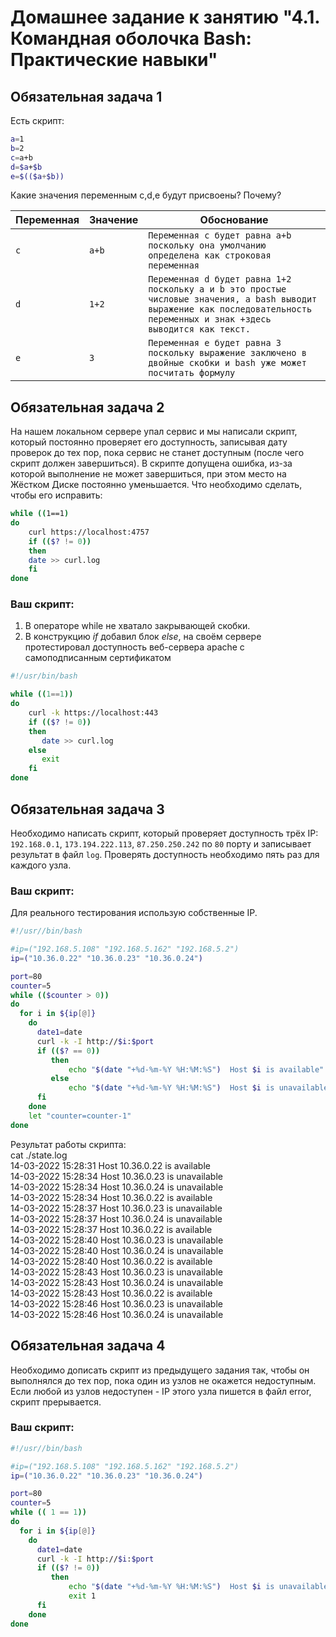# Домашнее задание к занятию "4.1. Командная оболочка Bash: Практические навыки"

## Обязательная задача 1

Есть скрипт:
```bash
a=1
b=2
c=a+b
d=$a+$b
e=$(($a+$b))
```

Какие значения переменным c,d,e будут присвоены? Почему?

| Переменная  | Значение | Обоснование |
| ------------- | ------------- | ------------- |
| `c`  | `a+b`  | `Переменная с будет равна a+b поскольку она умолчанию определена как строковая переменная` |
| `d`  | `1+2`  | `Переменная d будет равна 1+2 поскольку a и b это простые числовые значения, а bash выводит выражение как последовательность переменных и знак +здесь выводится как текст.` |
| `e`  | `3`  | `Переменная e будет равна 3 поскольку выражение заключено в двойные скобки и bash уже может посчитать формулу `|


## Обязательная задача 2
На нашем локальном сервере упал сервис и мы написали скрипт, который постоянно проверяет его доступность, записывая дату проверок до тех пор, пока сервис не станет доступным (после чего скрипт должен завершиться). В скрипте допущена ошибка, из-за которой выполнение не может завершиться, при этом место на Жёстком Диске постоянно уменьшается. Что необходимо сделать, чтобы его исправить:
```bash
while ((1==1)
do
    curl https://localhost:4757
    if (($? != 0))
    then
	date >> curl.log
    fi
done
```

### Ваш скрипт:  
1. В операторе while не хватало закрывающей скобки.  
2. В конструкцию *_if_* добавил блок *_else_*, на своём сервере протестировал доступность веб-сервера apache с самоподписанным сертификатом  
  
```bash
#!/usr/bin/bash

while ((1==1))
do
    curl -k https://localhost:443
    if (($? != 0))
    then
       date >> curl.log
    else
       exit
    fi
done
```

## Обязательная задача 3
Необходимо написать скрипт, который проверяет доступность трёх IP: `192.168.0.1`, `173.194.222.113`, `87.250.250.242` по `80` порту и записывает результат в файл `log`. Проверять доступность необходимо пять раз для каждого узла.


### Ваш скрипт:

Для реального тестирования использую собственные IP.  


```bash
#!/usr//bin/bash 

#ip=("192.168.5.108" "192.168.5.162" "192.168.5.2")
ip=("10.36.0.22" "10.36.0.23" "10.36.0.24")

port=80
counter=5
while (($counter > 0))
do
  for i in ${ip[@]}
    do
      date1=date
      curl -k -I http://$i:$port
      if (($? == 0))
         then
             echo "$(date "+%d-%m-%Y %H:%M:%S")  Host $i is available" >> state.log
         else
             echo "$(date "+%d-%m-%Y %H:%M:%S")  Host $i is unavailable" >> state.log
      fi
    done
    let "counter=counter-1"
done
```

Результат работы скрипта:  
cat ./state.log  
14-03-2022 15:28:31  Host 10.36.0.22 is available  
14-03-2022 15:28:34  Host 10.36.0.23 is unavailable  
14-03-2022 15:28:34  Host 10.36.0.24 is unavailable  
14-03-2022 15:28:34  Host 10.36.0.22 is available  
14-03-2022 15:28:37  Host 10.36.0.23 is unavailable  
14-03-2022 15:28:37  Host 10.36.0.24 is unavailable  
14-03-2022 15:28:37  Host 10.36.0.22 is available  
14-03-2022 15:28:40  Host 10.36.0.23 is unavailable  
14-03-2022 15:28:40  Host 10.36.0.24 is unavailable  
14-03-2022 15:28:40  Host 10.36.0.22 is available  
14-03-2022 15:28:43  Host 10.36.0.23 is unavailable  
14-03-2022 15:28:43  Host 10.36.0.24 is unavailable  
14-03-2022 15:28:43  Host 10.36.0.22 is available  
14-03-2022 15:28:46  Host 10.36.0.23 is unavailable  
14-03-2022 15:28:46  Host 10.36.0.24 is unavailable  
  

## Обязательная задача 4
Необходимо дописать скрипт из предыдущего задания так, чтобы он выполнялся до тех пор, пока один из узлов не окажется недоступным. Если любой из узлов недоступен - IP этого узла пишется в файл error, скрипт прерывается.

### Ваш скрипт:
```bash
#!/usr//bin/bash 

#ip=("192.168.5.108" "192.168.5.162" "192.168.5.2")
ip=("10.36.0.22" "10.36.0.23" "10.36.0.24")

port=80
counter=5
while (( 1 == 1))
do
  for i in ${ip[@]}
    do
      date1=date
      curl -k -I http://$i:$port
      if (($? != 0))
         then
             echo "$(date "+%d-%m-%Y %H:%M:%S")  Host $i is unavailable" >> error.log
             exit 1
      fi
    done
done
```